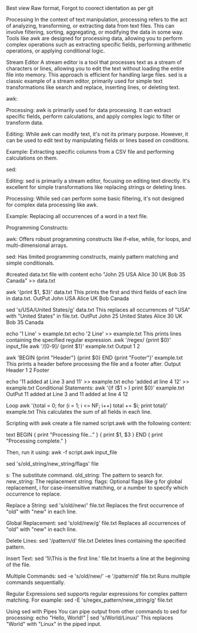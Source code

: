 <div> Best view Raw format, Forgot to coorect identation as per git </div>

Processing
    In the context of text manipulation, processing refers to the act of analyzing, transforming, or extracting data from text files. 
    This can involve filtering, sorting, aggregating, or modifying the data in some way. 
    Tools like awk are designed for processing data,
      allowing you to perform complex operations such as 
          extracting specific fields,
          performing arithmetic operations,
          or applying conditional logic.

Stream Editor
    A stream editor is a tool that processes text as a stream of characters or lines,
    allowing you to edit the text without loading the entire file into memory. 
    This approach is efficient for handling large files. sed is a classic example of a stream editor, 
    primarily used for simple text transformations like 
             search and replace,
             inserting lines,
             or deleting text.

awk:

   Processing: awk is primarily used for data processing.
       It can extract specific fields, perform calculations, and apply complex logic to filter or transform data.
  
   Editing: While awk can modify text, it's not its primary purpose. However,
      it can be used to edit text by manipulating fields or lines based on conditions.
  
   Example: Extracting specific columns from a CSV file and performing calculations on them.

sed:

   Editing: sed is primarily a stream editor, focusing on editing text directly.
        It's excellent for simple transformations like replacing strings or deleting lines.

   Processing: While sed can perform some basic filtering, 
        it's not designed for complex data processing like awk.

  Example: Replacing all occurrences of a word in a text file.
  
Programming Constructs:

  awk: Offers robust programming constructs like if-else, while, for loops, and multi-dimensional arrays.

  sed: Has limited programming constructs, mainly pattern matching and simple conditionals.

 #created data.txt file with content
  echo "John 25 USA
  Alice 30 UK
  Bob 35 Canada" >> data.txt

  awk '{print $1, $3}' data.txt
  This prints the first and third fields of each line in data.txt.
   OutPut
       John USA
       Alice UK
       Bob Canada


  sed 's/USA/United States/g' data.txt
  This replaces all occurrences of "USA" with "United States" in file.txt.
  OutPut
      John 25 United States
      Alice 30 UK
      Bob 35 Canada
      
  echo '1 Line' > example.txt
  echo '2 Line' >> example.txt
   This prints lines containing the specified regular expression.
  awk '/regex/ {print $0}' input_file
  awk '/[0-9]/ {print $1}' example.txt
  Output
  1
  2

 awk 'BEGIN {print "Header"} {print $0} END {print "Footer"}' example.txt
   This prints a header before processing the file and a footer after.
 Output
 Header
 1
 2
 Footer

 echo '11 added at Line 3 and 11' >> example.txt
 echo 'added at line 4 12' >> example.txt
 Conditional Statements:
   awk '{if ($1 > ) print $0}' example.txt
   OutPut
     11 added at Line 3 and 11
     added at line 4 12

Loop
   awk '{total = 0; for (i = 1; i <= NF; i++) total += $i; print total}' example.txt
   This calculates the sum of all fields in each line.

Scripting with awk
    create a file named script.awk with the following content:

  text
     BEGIN { print "Processing file..." }
      { print $1, $3 }
     END { print "Processing complete." }

 Then, run it using:
   awk -f script.awk input_file

sed 's/old_string/new_string/flags' file

  s: The substitute command.
  old_string: The pattern to search for.
  new_string: The replacement string.
  flags: Optional flags like g for global replacement, i for case-insensitive matching, or a number to specify which occurrence to replace.

Replace a String:
  sed 's/old/new/' file.txt
  Replaces the first occurrence of "old" with "new" in each line.

Global Replacement:
  sed 's/old/new/g' file.txt
  Replaces all occurrences of "old" with "new" in each line.

Delete Lines:
  sed '/pattern/d' file.txt
  Deletes lines containing the specified pattern.

Insert Text:
  sed '1i\This is the first line.' file.txt
  Inserts a line at the beginning of the file.

Multiple Commands:
  sed -e 's/old/new/' -e '/pattern/d' file.txt
  Runs multiple commands sequentially.

Regular Expressions
  sed supports regular expressions for complex pattern matching. For example:
  sed -E 's/regex_pattern/new_string/g' file.txt

Using sed with Pipes
  You can pipe output from other commands to sed for processing:
   echo "Hello, World!" | sed 's/World/Linux/'
  This replaces "World" with "Linux" in the piped input.




